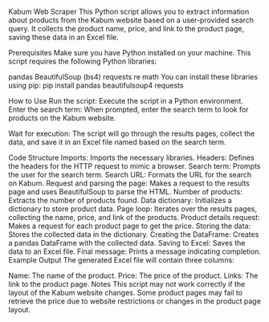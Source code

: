 Kabum Web Scraper
This Python script allows you to extract information about products from the Kabum website based on a user-provided search query. It collects the product name, price, and link to the product page, saving these data in an Excel file.

Prerequisites
Make sure you have Python installed on your machine. This script requires the following Python libraries:

pandas
BeautifulSoup (bs4)
requests
re
math
You can install these libraries using pip:
pip install pandas beautifulsoup4 requests

How to Use
Run the script: Execute the script in a Python environment.
Enter the search term: When prompted, enter the search term to look for products on the Kabum website.

Wait for execution: The script will go through the results pages, collect the data, and save it in an Excel file named based on the search term.



Code Structure
Imports: Imports the necessary libraries.
Headers: Defines the headers for the HTTP request to mimic a browser.
Search term: Prompts the user for the search term.
Search URL: Formats the URL for the search on Kabum.
Request and parsing the page: Makes a request to the results page and uses BeautifulSoup to parse the HTML.
Number of products: Extracts the number of products found.
Data dictionary: Initializes a dictionary to store product data.
Page loop: Iterates over the results pages, collecting the name, price, and link of the products.
Product details request: Makes a request for each product page to get the price.
Storing the data: Stores the collected data in the dictionary.
Creating the DataFrame: Creates a pandas DataFrame with the collected data.
Saving to Excel: Saves the data to an Excel file.
Final message: Prints a message indicating completion.
Example Output
The generated Excel file will contain three columns:

Name: The name of the product.
Price: The price of the product.
Links: The link to the product page.
Notes
This script may not work correctly if the layout of the Kabum website changes.
Some product pages may fail to retrieve the price due to website restrictions or changes in the product page layout.
